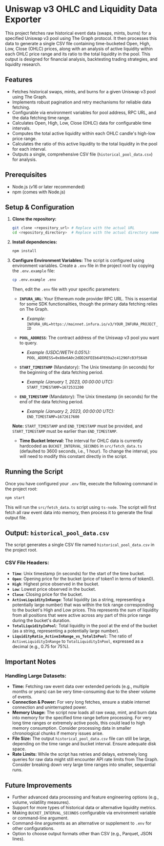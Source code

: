 # Uniswap v3 OHLC and Liquidity Data Exporter

This project fetches raw historical event data (swaps, mints, burns) for a specified Uniswap v3 pool using The Graph protocol. It then processes this data to generate a single CSV file containing time-bucketed Open, High, Low, Close (OHLC) prices, along with an analysis of active liquidity within each OHLC price range and its ratio to the total liquidity in the pool. This output is designed for financial analysis, backtesting trading strategies, and liquidity research.

## Features

- Fetches historical swaps, mints, and burns for a given Uniswap v3 pool using The Graph.
- Implements robust pagination and retry mechanisms for reliable data fetching.
- Configurable via environment variables for pool address, RPC URL, and the data fetching time range.
- Calculates Open, High, Low, Close (OHLC) data for configurable time intervals.
- Computes the total active liquidity within each OHLC candle's high-low price range.
- Calculates the ratio of this active liquidity to the total liquidity in the pool for each interval.
- Outputs a single, comprehensive CSV file (`historical_pool_data.csv`) for analysis.

## Prerequisites

- Node.js (v16 or later recommended)
- npm (comes with Node.js)

## Setup & Configuration

1.  **Clone the repository:**
    ```bash
    git clone <repository_url> # Replace with the actual URL
    cd <repository_directory>  # Replace with the actual directory name
    ```

2.  **Install dependencies:**
    ```bash
    npm install
    ```

3.  **Configure Environment Variables:**
    The script is configured using environment variables. Create a `.env` file in the project root by copying the `.env.example` file:
    ```bash
    cp .env.example .env
    ```
    Then, edit the `.env` file with your specific parameters:

    *   **`INFURA_URL`**: Your Ethereum node provider RPC URL. This is essential for some SDK functionalities, though the primary data fetching relies on The Graph.
        *   *Example:* `INFURA_URL=https://mainnet.infura.io/v3/YOUR_INFURA_PROJECT_ID`

    *   **`POOL_ADDRESS`**: The contract address of the Uniswap v3 pool you want to query.
        *   *Example (USDC/WETH 0.05%):* `POOL_ADDRESS=0x88e6A0c2dDD26FEEb64F039a2c41296FcB3f5640`

    *   **`START_TIMESTAMP`** (Mandatory): The Unix timestamp (in seconds) for the beginning of the data fetching period.
        *   *Example (January 1, 2023, 00:00:00 UTC):* `START_TIMESTAMP=1672531200`

    *   **`END_TIMESTAMP`** (Mandatory): The Unix timestamp (in seconds) for the end of the data fetching period.
        *   *Example (January 2, 2023, 00:00:00 UTC):* `END_TIMESTAMP=1672617600`

    **Note:** `START_TIMESTAMP` and `END_TIMESTAMP` must be provided, and `START_TIMESTAMP` must be earlier than `END_TIMESTAMP`.

    *   **Time Bucket Interval:** The interval for OHLC data is currently hardcoded as `BUCKET_INTERVAL_SECONDS` in `src/fetch_data.ts` (defaulted to 3600 seconds, i.e., 1 hour). To change the interval, you will need to modify this constant directly in the script.

## Running the Script

Once you have configured your `.env` file, execute the following command in the project root:

```bash
npm start
```

This will run the `src/fetch_data.ts` script using `ts-node`. The script will first fetch all raw event data into memory, then process it to generate the final output file.

## Output: `historical_pool_data.csv`

The script generates a single CSV file named `historical_pool_data.csv` in the project root.

### CSV File Headers:

*   **`Time`**: Unix timestamp (in seconds) for the start of the time bucket.
*   **`Open`**: Opening price for the bucket (price of token1 in terms of token0).
*   **`High`**: Highest price observed in the bucket.
*   **`Low`**: Lowest price observed in the bucket.
*   **`Close`**: Closing price for the bucket.
*   **`ActiveLiquidityInRange`**: Total liquidity (as a string, representing a potentially large number) that was within the tick range corresponding to the bucket's High and Low prices. This represents the sum of liquidity from all positions that were active across any part of this price range during the bucket's duration.
*   **`TotalLiquidityInPool`**: Total liquidity in the pool at the end of the bucket (as a string, representing a potentially large number).
*   **`LiquidityRatio_ActiveInRange_vs_TotalInPool`**: The ratio of `ActiveLiquidityInRange` to `TotalLiquidityInPool`, expressed as a decimal (e.g., 0.75 for 75%).

## Important Notes

### Handling Large Datasets:
-   **Time:** Fetching raw event data over extended periods (e.g., multiple months or years) can be very time-consuming due to the sheer volume of events.
-   **Connection & Power:** For very long fetches, ensure a stable internet connection and uninterrupted power.
-   **Memory Usage:** The script now loads all raw swap, mint, and burn data into memory for the specified time range before processing. For very long time ranges or extremely active pools, this could lead to high memory consumption. Consider processing data in smaller chronological chunks if memory issues arise.
-   **File Size:** The output `historical_pool_data.csv` file can still be large, depending on the time range and bucket interval. Ensure adequate disk space.
-   **Rate Limits:** While the script has retries and delays, extremely long queries for raw data might still encounter API rate limits from The Graph. Consider breaking down very large time ranges into smaller, sequential runs.

## Future Improvements

-   Further advanced data processing and feature engineering options (e.g., volume, volatility measures).
-   Support for more types of historical data or alternative liquidity metrics.
-   Making `BUCKET_INTERVAL_SECONDS` configurable via environment variable or command-line argument.
-   Command-line arguments as an alternative or supplement to `.env` for other configurations.
-   Option to choose output formats other than CSV (e.g., Parquet, JSON lines).

